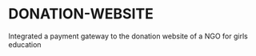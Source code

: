# DONATION-WEBSITE
Integrated a payment gateway to the donation website of a NGO for girls education
